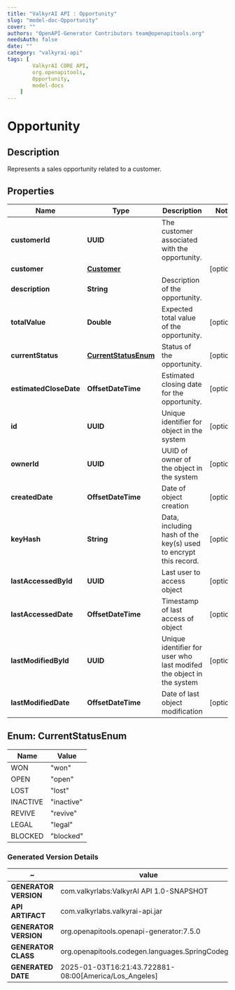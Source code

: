 ```yaml
---
title: "ValkyrAI API : Opportunity"
slug: "model-doc-Opportunity"
cover: ""
authors: "OpenAPI-Generator Contributors team@openapitools.org"
needsAuth: false
date: ""
category: "valkyrai-api"
tags: [
        ValkyrAI CORE API,
        org.openapitools,
        Opportunity,
        model-docs
    ]
---
```


# Opportunity


## Description
Represents a sales opportunity related to a customer.

## Properties

| Name | Type | Description | Notes |
|------------ | ------------- | ------------- | -------------|
|**customerId** | **UUID** | The customer associated with the opportunity. |  |
|**customer** | [**Customer**](Customer.md) |  |  [optional] |
|**description** | **String** | Description of the opportunity. |  |
|**totalValue** | **Double** | Expected total value of the opportunity. |  [optional] |
|**currentStatus** | [**CurrentStatusEnum**](#CurrentStatusEnum) | Status of the opportunity. |  [optional] |
|**estimatedCloseDate** | **OffsetDateTime** | Estimated closing date for the opportunity. |  [optional] |
|**id** | **UUID** | Unique identifier for object in the system |  [optional] |
|**ownerId** | **UUID** | UUID of owner of the object in the system |  [optional] |
|**createdDate** | **OffsetDateTime** | Date of object creation |  [optional] |
|**keyHash** | **String** | Data, including hash of the key(s) used to encrypt this record. |  [optional] |
|**lastAccessedById** | **UUID** | Last user to access object |  [optional] |
|**lastAccessedDate** | **OffsetDateTime** | Timestamp of last access of object |  [optional] |
|**lastModifiedById** | **UUID** | Unique identifier for user who last modifed the object in the system |  [optional] |
|**lastModifiedDate** | **OffsetDateTime** | Date of last object modification |  [optional] |



## Enum: CurrentStatusEnum

| Name | Value |
|---- | -----|
| WON | &quot;won&quot; |
| OPEN | &quot;open&quot; |
| LOST | &quot;lost&quot; |
| INACTIVE | &quot;inactive&quot; |
| REVIVE | &quot;revive&quot; |
| LEGAL | &quot;legal&quot; |
| BLOCKED | &quot;blocked&quot; |


### Generated Version Details

~ | value
------------- | -------------
**GENERATOR VERSION** | com.valkyrlabs:ValkyrAI API 1.0-SNAPSHOT
**API ARTIFACT** | com.valkyrlabs.valkyrai-api.jar
**GENERATOR VERSION** | org.openapitools.openapi-generator:7.5.0
**GENERATOR CLASS** | org.openapitools.codegen.languages.SpringCodegen
**GENERATED DATE** | 2025-01-03T16:21:43.722881-08:00[America/Los_Angeles]
